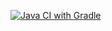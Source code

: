 [![Java CI with Gradle](https://github.com/Nadi-Ya/HW_BBD/actions/workflows/gradle.yml/badge.svg)](https://github.com/Nadi-Ya/HW_BBD/actions/workflows/gradle.yml)
